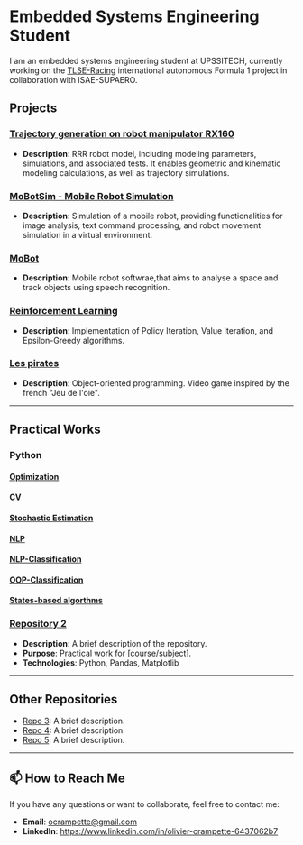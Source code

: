 # Embedded Systems Engineering Student
I am an embedded systems engineering student at UPSSITECH, currently working on the [TLSE-Racing](https://tlseracing.fr/) international autonomous Formula 1 project in collaboration with ISAE-SUPAERO.

##  Projects

### [Trajectory generation on robot manipulator RX160](https://github.com/OlivierCrt/Trajectory_Generation_Robot_Manipulator_RX160)
- **Description**: RRR robot model, including modeling parameters, simulations, and associated tests. It enables geometric and kinematic modeling calculations, as well as trajectory simulations.
### [MoBotSim - Mobile Robot Simulation](https://github.com/your-username/project2)
- **Description**: Simulation of a mobile robot, providing functionalities for image analysis, text command processing, and robot movement simulation in a virtual environment.
### [MoBot](https://github.com/OlivierCrt/Mobot)
- **Description**: Mobile robot softwrae,that aims to analyse a space and track objects using speech recognition.
### [Reinforcement Learning](https://github.com/OlivierCrt/Reinforcement_Learning)
- **Description**: Implementation of Policy Iteration, Value Iteration, and Epsilon-Greedy algorithms.
### [Les pirates](https://github.com/OlivierCrt/les_pirates)
- **Description**: Object-oriented programming. Video game inspired by the french "Jeu de l'oie".
  



---

##  Practical Works

### Python
#### [Optimization](https://github.com/OlivierCrt/Optimisation_M1)
#### [CV](https://github.com/OlivierCrt/Image_processing)
#### [Stochastic Estimation](https://github.com/OlivierCrt/Estimation_PW)
#### [NLP](https://github.com/OlivierCrt/PW_speech_processing)
#### [NLP-Classification](https://github.com/OlivierCrt/PW_Machine-Learning)
#### [OOP-Classification](https://github.com/OlivierCrt/PW-python-M1)
#### [States-based algorthms](https://github.com/OlivierCrt/PW_IA_M1)

### [Repository 2](https://github.com/your-username/repo2)
- **Description**: A brief description of the repository.
- **Purpose**: Practical work for [course/subject].
- **Technologies**: Python, Pandas, Matplotlib

---

##  Other Repositories

- [Repo 3](https://github.com/your-username/repo3): A brief description.
- [Repo 4](https://github.com/your-username/repo4): A brief description.
- [Repo 5](https://github.com/your-username/repo5): A brief description.

---


## 📫 How to Reach Me
If you have any questions or want to collaborate, feel free to contact me:
- **Email**: ocrampette@gmail.com
- **LinkedIn**: https://www.linkedin.com/in/olivier-crampette-6437062b7
